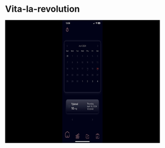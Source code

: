 # Vita-la-revolution

<p align="center">
<a href="https://drive.google.com/file/d/1LSAfVDiMjuTC3RUIxTzwb5kZKV1oGqKA/view?usp=sharing">
  <img src="https://github.com/3mptySpac3/Vita-la-revolution/blob/main/CapstoneThumbnail.jpg?raw=true" alt="Capstone" width="600" height="400"/>
</a>
</p>

